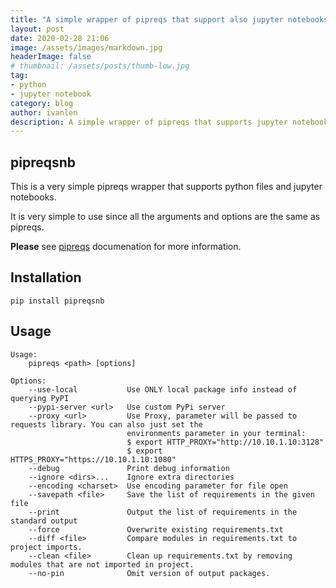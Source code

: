 ```yaml
---
title: "A simple wrapper of pipreqs that support also jupyter notebooks"
layout: post
date: 2020-02-28 21:06
image: /assets/images/markdown.jpg
headerImage: false
# thumbnail: /assets/posts/thumb-low.jpg
tag:
- python
- jupyter notebook
category: blog
author: ivanlen
description: A simple wrapper of pipreqs that supports jupyter notebooks
---
```



## pipreqsnb

This is a very simple pipreqs wrapper that supports python files and jupyter notebooks.

It is very simple to use since all the arguments and options are the same as pipreqs.

__Please__ see [pipreqs](https://github.com/bndr/pipreqs/) documenation for more information.

## Installation

    pip install pipreqsnb

## Usage


    Usage:
        pipreqs <path> [options]

    Options:
        --use-local           Use ONLY local package info instead of querying PyPI
        --pypi-server <url>   Use custom PyPi server
        --proxy <url>         Use Proxy, parameter will be passed to requests library. You can also just set the
                              environments parameter in your terminal:
                              $ export HTTP_PROXY="http://10.10.1.10:3128"
                              $ export HTTPS_PROXY="https://10.10.1.10:1080"
        --debug               Print debug information
        --ignore <dirs>...    Ignore extra directories
        --encoding <charset>  Use encoding parameter for file open
        --savepath <file>     Save the list of requirements in the given file
        --print               Output the list of requirements in the standard output
        --force               Overwrite existing requirements.txt
        --diff <file>         Compare modules in requirements.txt to project imports.
        --clean <file>        Clean up requirements.txt by removing modules that are not imported in project.
        --no-pin              Omit version of output packages.
